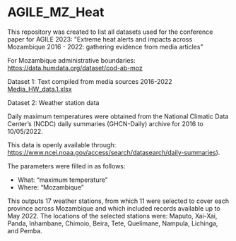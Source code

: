# AGILE_MZ_Heat

This repository was created to list all datasets used for the conference paper for AGILE 2023: 
"Extreme heat alerts and impacts across Mozambique 2016 - 2022: gathering evidence from media articles" 

For Mozambique administrative boundaries:
https://data.humdata.org/dataset/cod-ab-moz 

Dataset 1: Text compiled from media sources 2016-2022 
[Media_HW_data.1.xlsx](https://github.com/carolinamarghidan/AGILE_MZ_Heat/files/10943331/Media_HW_data.1.xlsx)

Dataset 2: Weather station data

Daily maximum temperatures were obtained from the National Climatic Data Center’s (NCDC) daily summaries (GHCN-Daily) archive for 2016 to 10/05/2022. 

This data is openly available through: 
https://www.ncei.noaa.gov/access/search/datasearch/daily-summaries). 

The parameters were filled in as follows:
- What: “maximum temperature” 
- Where: “Mozambique”

This outputs 17 weather stations, from which 11 were selected to cover each province across Mozambique and which included records available up to May 2022. 
The locations of the selected stations were: Maputo, Xai-Xai, Panda, Inhambane, Chimoio, Beira, Tete, Quelimane, Nampula, Lichinga, and Pemba. 



